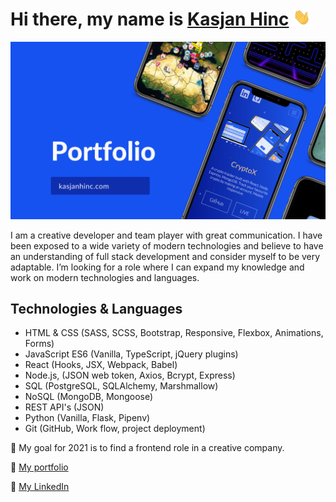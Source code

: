 # Hi there, my name is <a href="http://kasjanhinc.com/">Kasjan Hinc</a> <img src="./img/wave.gif" width="28">


<a href="http://kasjanhinc.com/">![README](./img/cover.png)</a>


I am a creative developer and team player with great communication. I have been exposed to a wide variety of modern technologies and believe to have an understanding of full stack development and consider myself to be very adaptable. I’m looking for a role where I can expand my knowledge and work on modern technologies and languages.

## Technologies & Languages

- HTML & CSS (SASS, SCSS, Bootstrap, Responsive, Flexbox, Animations, Forms)
- JavaScript ES6 (Vanilla, TypeScript, jQuery plugins)
- React (Hooks, JSX, Webpack, Babel)
- Node.js, (JSON web token, Axios, Bcrypt, Express)
- SQL (PostgreSQL, SQLAlchemy, Marshmallow)
- NoSQL (MongoDB, Mongoose)
- REST API's (JSON)
- Python (Vanilla, Flask, Pipenv)
- Git (GitHub, Work flow, project deployment)

🥅 My goal for 2021 is to find a frontend role in a creative company.

📘 <a href="http://kasjanhinc.com/">My portfolio</a>

🔗  <a href="https://www.linkedin.com/in/kasjan-hinc/">My LinkedIn</a>



